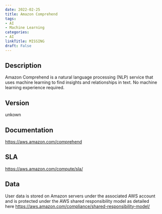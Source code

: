 ```yaml
---
date: 2022-02-25
title: Amazon Comprehend
tags: 
- AI
- Machine Learning
categories: 
- AI
linkTitle: MISSING
draft: False
---
```


## Description

Amazon Comprehend is a natural language processing (NLP) service that uses machine learning to find insights and relationships in text. No machine learning experience required.

## Version

unkown

## Documentation

https://aws.amazon.com/comprehend

## SLA

https://aws.amazon.com/compute/sla/

## Data

User data is stored on Amazon servers under the associated AWS account and is protected under the AWS shared responsibility model as detailed here https://aws.amazon.com/compliance/shared-responsibility-model/
